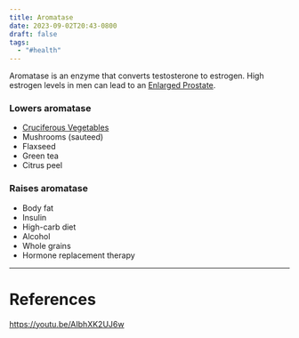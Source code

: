 ```yaml
---
title: Aromatase
date: 2023-09-02T20:43-0800
draft: false
tags:
  - "#health"
---
```

Aromatase is an enzyme that converts testosterone to estrogen.  High estrogen levels in men can lead to an [Enlarged Prostate](/notes/health/nutrition/nutrients/aromatase/enlarged-prostate).

### Lowers aromatase

- [Cruciferous Vegetables](/notes/health/nutrition/nutrients/aromatase/cruciferous-vegetables)
- Mushrooms (sauteed)
- Flaxseed
- Green tea
- Citrus peel

### Raises aromatase

- Body fat
- Insulin
- High-carb diet
- Alcohol
- Whole grains
- Hormone replacement therapy

---
# References

https://youtu.be/AIbhXK2UJ6w
